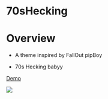 # 70sHecking


# Overview 

* A theme inspired by FallOut pipBoy 

* 70s Hecking babyy  

<a href="https://shecking-9983f.web.app/index.html">Demo</a> 

<img src="https://c.tenor.com/RH9jOdC3R80AAAAd/cat-bop.gif"></img>



